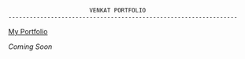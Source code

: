 
                           VENKAT PORTFOLIO
    ----------------------------------------------------------------- 

<a href="https://venkatb4u.herokuapp.com/" target="_blank">My Portfolio</a>
<p style="font-style: italic;">Coming Soon</p>
